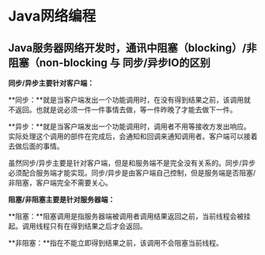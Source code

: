 # Java网络编程

## Java服务器网络开发时，通讯中阻塞（blocking）/非阻塞（non-blocking 与 同步/异步IO的区别
**同步/异步主要针对客户端：**

**同步：**就是当客户端发出一个功能调用时，在没有得到结果之前，该调用就不返回。也就是说必须一件一件事情去做，等一件昨晚了才能去做下一件。

**异步：**就是当客户端发出一个功能调用时，调用者不用等接收方发出响应。实际处理这个调用的部件在完成后，会通知和回调来通知调用者。客户端可以接着去做后面的事情。

虽然同步/异步主要是针对客户端，但是和服务端不是完全没有关系的。同步/异步必须配合服务端才能实现。同步/异步是由客户端自己控制，但是服务端是否阻塞/非阻塞，客户端完全不需要关心。

**阻塞/非阻塞主要是针对服务器端：**

**阻塞：**阻塞调用是指服务器端被调用者调用结果返回之前，当前线程会被挂起。调用线程只有在得到结果之后才会返回。

**非阻塞：**指在不能立即得到结果之前，该调用不会阻塞当前线程。
